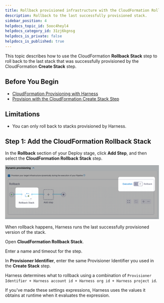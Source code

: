 ```yaml
---
title: Rollback provisioned infrastructure with the CloudFormation Rollback step
description: Rollback to the last successfully provisioned stack.
sidebar_position: 4
helpdocs_topic_id: 5ooc4heyl4
helpdocs_category_id: 31zj6kgnsg
helpdocs_is_private: false
helpdocs_is_published: true
---
```


This topic describes how to use the CloudFormation **Rollback Stack** step to roll back to the last stack that was successfully provisioned by the CloudFormation **Create Stack** step.

## Before You Begin

* [CloudFormation Provisioning with Harness](./cloud-formation-provisioning-with-harness.md)
* [Provision with the CloudFormation Create Stack Step](./provision-with-the-cloud-formation-create-stack-step.md)

## Limitations

* You can only roll back to stacks provisioned by Harness.

## Step 1: Add the CloudFormation Rollback Stack

In the **Rollback** section of your Deploy stage, click **Add Step**, and then select the **CloudFormation Rollback Stack** step.

![](../../cd-advanced/cloudformation-howto/static/rollback-provisioned-infra-with-the-cloud-formation-rollback-step-03.png)

When rollback happens, Harness runs the last successfully provisioned version of the stack.

Open **CloudFormation Rollback Stack**.

Enter a name and timeout for the step.

In **Provisioner Identifier**, enter the same Provisioner Identifier you used in the **Create Stack** step.

Harness determines what to rollback using a combination of `Provisioner Identifier + Harness account id + Harness org id + Harness project id`.

If you've made these settings expressions, Harness uses the values it obtains at runtime when it evaluates the expression.

